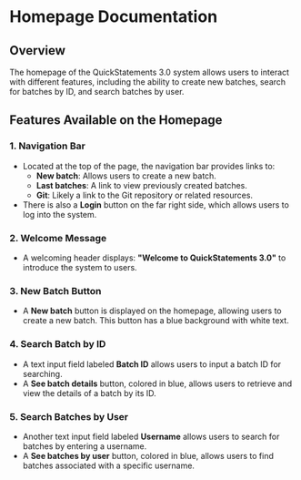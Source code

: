 # Homepage Documentation

## Overview
The homepage of the QuickStatements 3.0 system allows users to interact with different features, including the ability to create new batches, search for batches by ID, and search batches by user. 

## Features Available on the Homepage

### 1. **Navigation Bar**
   - Located at the top of the page, the navigation bar provides links to:
     - **New batch**: Allows users to create a new batch.
     - **Last batches**: A link to view previously created batches.
     - **Git**: Likely a link to the Git repository or related resources.
   - There is also a **Login** button on the far right side, which allows users to log into the system.

### 2. **Welcome Message**
   - A welcoming header displays: **"Welcome to QuickStatements 3.0"** to introduce the system to users.

### 3. **New Batch Button**
   - A **New batch** button is displayed on the homepage, allowing users to create a new batch. This button has a blue background with white text.

### 4. **Search Batch by ID**
   - A text input field labeled **Batch ID** allows users to input a batch ID for searching.
   - A **See batch details** button, colored in blue, allows users to retrieve and view the details of a batch by its ID.

### 5. **Search Batches by User**
   - Another text input field labeled **Username** allows users to search for batches by entering a username.
   - A **See batches by user** button, colored in blue, allows users to find batches associated with a specific username.
